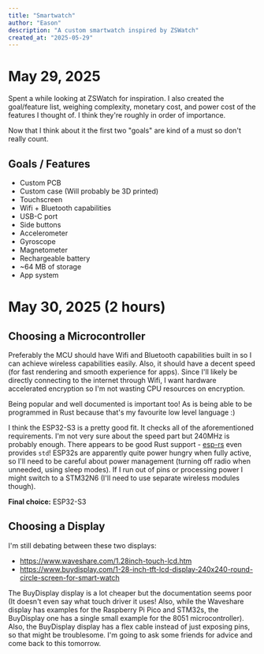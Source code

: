 ```yaml
---
title: "Smartwatch"
author: "Eason"
description: "A custom smartwatch inspired by ZSWatch"
created_at: "2025-05-29"
---
```


# May 29, 2025
Spent a while looking at ZSWatch for inspiration. I also created the goal/feature list, weighing complexity, monetary cost, and power cost of the features I thought of. I think they're roughly in order of importance.

Now that I think about it the first two "goals" are kind of a must so don't really count.
## Goals / Features
- Custom PCB
- Custom case (Will probably be 3D printed)
- Touchscreen
- Wifi + Bluetooth capabilities
- USB-C port
- Side buttons
- Accelerometer
- Gyroscope
- Magnetometer
- Rechargeable battery
- ~64 MB of storage
- App system

# May 30, 2025 (2 hours)
## Choosing a Microcontroller
Preferably the MCU should have Wifi and Bluetooth capabilities built in so I can achieve wireless capabilities easily. Also, it should have a decent speed (for fast rendering and smooth experience for apps). Since I'll likely be directly connecting to the internet through Wifi, I want hardware accelerated encryption so I'm not wasting CPU resources on encryption.

Being popular and well documented is important too! As is being able to be programmed in Rust because that's my favourite low level language :)

I think the ESP32-S3 is a pretty good fit. It checks all of the aforementioned requirements. I'm not very sure about the speed part but 240MHz is probably enough. There appears to be good Rust support - [esp-rs](https://docs.esp-rs.org/book/) even provides `std`! ESP32s are apparently quite power hungry when fully active, so I'll need to be careful about power management (turning off radio when unneeded, using sleep modes). If I run out of pins or processing power I might switch to a STM32N6 (I'll need to use separate wireless modules though).

**Final choice:** ESP32-S3

## Choosing a Display
I'm still debating between these two displays:
- https://www.waveshare.com/1.28inch-touch-lcd.htm
- https://www.buydisplay.com/1-28-inch-tft-lcd-display-240x240-round-circle-screen-for-smart-watch

The BuyDisplay display is a lot cheaper but the documentation seems poor (It doesn't even say what touch driver it uses! Also, while the Waveshare display has examples for the Raspberry Pi Pico and STM32s, the BuyDisplay one has a single small example for the 8051 microcontroller). Also, the BuyDisplay display has a flex cable instead of just exposing pins, so that might be troublesome. I'm going to ask some friends for advice and come back to this tomorrow.
